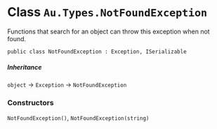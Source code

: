 # Class `Au.Types.NotFoundException`

Functions that search for an object can throw this exception when not found.

```
public class NotFoundException : Exception, ISerializable
```

##### Inheritance

`object` → `Exception` → `NotFoundException`

### Constructors

`NotFoundException()`, `NotFoundException(string)`